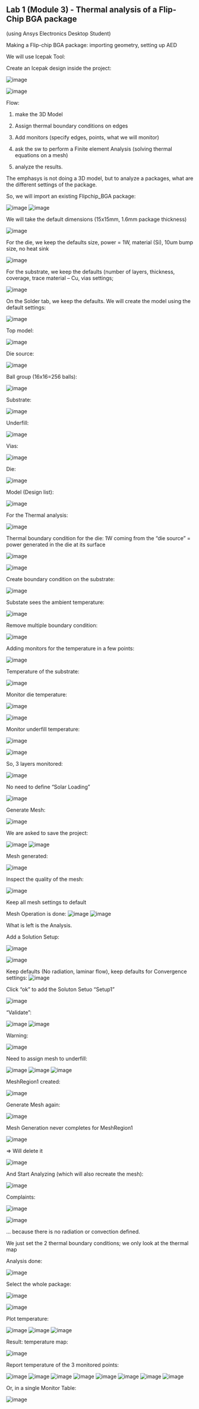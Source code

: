 ## Lab 1 (Module 3) - Thermal analysis of a Flip-Chip BGA package 

(using Ansys Electronics Desktop Student)


Making a Flip-chip BGA package: importing geometry, setting up AED

We will use Icepak Tool:

Create an Icepak design inside the project:

![image](https://github.com/user-attachments/assets/d9e6534d-123c-4d4a-85b6-bf95c9679c1c)

![image](https://github.com/user-attachments/assets/926c309d-4728-4968-a0ae-53265ee9d16d)


Flow:

1. make the 3D Model
   
3. Assign thermal boundary conditions on edges
   
5. Add monitors (specify edges, points, what we will monitor)
   
7. ask the sw to perform a Finite element Analysis (solving thermal equations on a mesh)
   
9. analyze the results.

The emphasys is not doing a 3D model, but to analyze a packages, what are the different settings of the package.

So, we will import an existing Flipchip_BGA package:

![image](https://github.com/user-attachments/assets/cb88d7e2-89e4-4297-af23-154f7d8f6cc4)
![image](https://github.com/user-attachments/assets/ca7b5313-ae19-45b4-affa-a02b77c3724c)

We will take the default dimensions (15x15mm, 1.6mm package thickness)

![image](https://github.com/user-attachments/assets/cbfaab41-6f50-4ca3-8ee4-827c7748ed58)

For the die, we keep the defaults size, power = 1W, material (Si), 10um bump size, no heat sink

![image](https://github.com/user-attachments/assets/5692acf6-1097-4f4e-8621-be68175cc64d)

For the substrate, we keep the defaults (number of layers, thickness, coverage, trace material – Cu, vias settings; 

![image](https://github.com/user-attachments/assets/e32bb51c-08cf-430f-952c-4b0025d588bb)

On the Solder tab, we keep the defaults. We will create the model using the default settings:

![image](https://github.com/user-attachments/assets/afe547d8-72ec-4012-a0aa-fd162187cd9f)

Top model:

![image](https://github.com/user-attachments/assets/21e5df50-c437-450b-b1bf-6b64b12b3cc7)

Die source:

![image](https://github.com/user-attachments/assets/e0eb1499-edbf-416d-b8c7-23cd78f7c5b5)

Ball group (16x16=256 balls):

![image](https://github.com/user-attachments/assets/a7d59489-4a97-4b99-93e1-a3cbcfdcc46d)

Substrate:

![image](https://github.com/user-attachments/assets/7078be93-4f28-45ad-830d-854dd984343e)

Underfill:

![image](https://github.com/user-attachments/assets/e0d1553a-3f6d-4c1c-9d7b-2778674c71e0)

Vias:

![image](https://github.com/user-attachments/assets/6722f264-ecb0-47a9-9436-2f0642a995e1)

Die:

![image](https://github.com/user-attachments/assets/8aef8038-c382-4754-a15d-dc660db1badb)

Model (Design list):

![image](https://github.com/user-attachments/assets/3f33530c-fc4d-42ef-bb65-d06b79a0a11e)


For the Thermal analysis:

![image](https://github.com/user-attachments/assets/66691135-579f-41bc-b022-9831cb45be91)

Thermal boundary condition for the die: 1W coming from the “die source” = power generated in the die at its surface

![image](https://github.com/user-attachments/assets/4bf2fd88-416f-4e28-b4d6-6ad49cd63875)

![image](https://github.com/user-attachments/assets/b847b89f-7a03-415d-8284-2d3e83590639)

Create boundary condition on the substrate: 

![image](https://github.com/user-attachments/assets/2b10bd21-3af8-4bcc-a94e-20b7e865e5c1)

Substate sees the ambient temperature:

![image](https://github.com/user-attachments/assets/93e2d736-8ce6-4d47-a573-5755e5a50d0f)

Remove multiple boundary condition:

![image](https://github.com/user-attachments/assets/0035a478-703b-481d-899a-1fc1427fd5b4)

Adding monitors for the temperature in a few points:

![image](https://github.com/user-attachments/assets/562565df-f757-444b-8991-a7145f22d626)

Temperature of the substrate:

![image](https://github.com/user-attachments/assets/320da675-6d90-429a-842c-3c7cdc6939c7)

Monitor die temperature:

![image](https://github.com/user-attachments/assets/3bd3ab2d-990a-4139-bc80-8e41c7dd70dc)

![image](https://github.com/user-attachments/assets/0607bf43-60a7-4ce5-bd0c-ccdf994a6273)

Monitor underfill temperature:

![image](https://github.com/user-attachments/assets/13621c0b-887d-4c18-84a2-ddddb0dd3b95)

![image](https://github.com/user-attachments/assets/6b0a2d9c-4204-4640-bd08-dae91405b0ae)

So, 3 layers monitored:

![image](https://github.com/user-attachments/assets/583a03df-6b62-4bdf-a90d-6bfdfd1ec70e)

No need to define “Solar Loading”
 
![image](https://github.com/user-attachments/assets/4300074c-7f8d-4ce5-8842-b1e109052648)

Generate Mesh:

![image](https://github.com/user-attachments/assets/06f8fd08-1288-467b-845f-b0d3fe421668)

We are asked to save the project:

![image](https://github.com/user-attachments/assets/f97efb65-1230-407f-bc1f-6c32b4078e67)
![image](https://github.com/user-attachments/assets/de6773f5-27e0-47e3-a5bc-9db26b253498)

Mesh generated:

![image](https://github.com/user-attachments/assets/f662ec2e-fa1f-468a-a607-eb5e3429ba73)

Inspect the quality of the mesh:

![image](https://github.com/user-attachments/assets/9d49e8b9-c561-48d1-b72b-58ad6633afb4)

Keep all mesh settings to default

Mesh Operation is done:
![image](https://github.com/user-attachments/assets/9bda404f-3d77-4f45-b276-8dab27281185)
![image](https://github.com/user-attachments/assets/3f371c2d-ec03-4725-84d9-bc8a96a17ca6)

What is left is the Analysis.

Add a Solution Setup:

![image](https://github.com/user-attachments/assets/b612315e-972e-410d-9096-f6109fd63d47)

![image](https://github.com/user-attachments/assets/984fcd06-3aa7-46a8-affb-b65871751b1a)

Keep defaults (No radiation, laminar flow), keep defaults for Convergence settings:
![image](https://github.com/user-attachments/assets/6877a59f-156a-4ee0-b9b6-1ba995d1a2bc)

Click “ok” to add the Soluton Setuo “Setup1”

![image](https://github.com/user-attachments/assets/67a82ae5-abd5-485a-95f5-0bd4210d1345)

“Validate”:

![image](https://github.com/user-attachments/assets/20afdb91-a157-4258-acb7-f81815f17315)
![image](https://github.com/user-attachments/assets/b7638bbd-2d03-4746-b990-075d83827b06)

Warning:

![image](https://github.com/user-attachments/assets/5e5b5713-cc45-4d0e-a141-847efa3665c4)

Need to assign mesh to underfill:

![image](https://github.com/user-attachments/assets/924c101b-a58c-4314-9f82-ad9384ae0450)
![image](https://github.com/user-attachments/assets/38b1b88c-33b4-4b0d-be70-a6bc8ab67af4)
![image](https://github.com/user-attachments/assets/c6b42e7f-f8c8-44c9-9929-843fa9edcce2)

MeshRegion1 created:

![image](https://github.com/user-attachments/assets/1b12f08d-6906-4a15-a0fc-4794f5c4252f)

Generate Mesh again:

![image](https://github.com/user-attachments/assets/f0a86680-95f9-424b-a459-2adde5bf9355)

Mesh Generation never completes for MeshRegion1

![image](https://github.com/user-attachments/assets/ba590986-5c9e-4536-ad62-3ba61d3c387f)

=> Will delete it

![image](https://github.com/user-attachments/assets/099a1b99-b22b-4b0a-a1fe-a67d4cb2ae87)

And Start Analyzing (which will also recreate the mesh):

![image](https://github.com/user-attachments/assets/3c221e85-31b9-45a6-bf07-05a7e2f8e04d)

Complaints:

![image](https://github.com/user-attachments/assets/09503d6d-864c-4b96-98d6-82d6acc35476)

![image](https://github.com/user-attachments/assets/9998757a-d83f-4147-9592-18423b8059d2)

… because there is no radiation or convection defined.

We just set the 2 thermal boundary conditions; we only look at the thermal map

Analysis done:

![image](https://github.com/user-attachments/assets/29d81c0d-570d-4251-b31c-5cab3a88c3fd)

Select the whole package:

![image](https://github.com/user-attachments/assets/ee6e2645-82cc-4ca7-a7e0-bea2b7e86b21)

![image](https://github.com/user-attachments/assets/01a4dd76-3ee0-4b05-b8be-a135436c4c98)

Plot temperature:

![image](https://github.com/user-attachments/assets/448b819c-47fc-4139-84cb-05ce0f1ef057)
![image](https://github.com/user-attachments/assets/1e3e8d32-b5f8-459e-b034-b462901caa73)
![image](https://github.com/user-attachments/assets/0ba36620-5a26-496d-adc3-a8718e6b1ed9)

Result: temperature map:

![image](https://github.com/user-attachments/assets/bfa46f3e-f843-412c-b7d9-4c6a7205fb98)

Report temperature of the 3 monitored points:

![image](https://github.com/user-attachments/assets/a3785623-d10a-4b34-a0f1-079fe8cffb9f)
![image](https://github.com/user-attachments/assets/86d75d02-3cc7-47fa-bc4c-1bebe9035ea1)
![image](https://github.com/user-attachments/assets/855a461c-fa3c-43bc-bddb-99554f78d799)
![image](https://github.com/user-attachments/assets/b7ddca4f-b49c-4225-aa6c-9eb73cb8e84b)
![image](https://github.com/user-attachments/assets/60f6a82e-cb1c-412c-8202-a8a6f6e8452d)
![image](https://github.com/user-attachments/assets/b731cf47-f1d2-4c54-a78e-e774b0c349c9)
![image](https://github.com/user-attachments/assets/83de1653-c5a6-4517-bd05-d7896a588f67)
![image](https://github.com/user-attachments/assets/8c8a39d8-26a3-41a4-b546-28050d1ebff1)


Or, in a single Monitor Table:

![image](https://github.com/user-attachments/assets/2303085a-545c-485f-80ef-6ba6980f7269)








